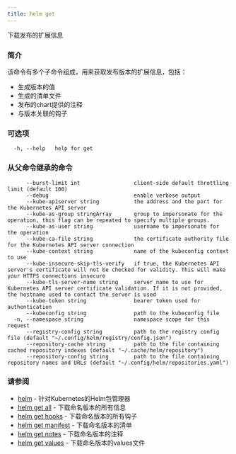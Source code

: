 ```yaml
---
title: helm get
---
```

下载发布的扩展信息

### 简介

该命令有多个子命令组成，用来获取发布版本的扩展信息，包括：

- 生成版本的值
- 生成的清单文件
- 发布的chart提供的注释
- 与版本关联的钩子

### 可选项

```shell
  -h, --help   help for get
```

### 从父命令继承的命令

```shell
      --burst-limit int                 client-side default throttling limit (default 100)
      --debug                           enable verbose output
      --kube-apiserver string           the address and the port for the Kubernetes API server
      --kube-as-group stringArray       group to impersonate for the operation, this flag can be repeated to specify multiple groups.
      --kube-as-user string             username to impersonate for the operation
      --kube-ca-file string             the certificate authority file for the Kubernetes API server connection
      --kube-context string             name of the kubeconfig context to use
      --kube-insecure-skip-tls-verify   if true, the Kubernetes API server's certificate will not be checked for validity. This will make your HTTPS connections insecure
      --kube-tls-server-name string     server name to use for Kubernetes API server certificate validation. If it is not provided, the hostname used to contact the server is used
      --kube-token string               bearer token used for authentication
      --kubeconfig string               path to the kubeconfig file
  -n, --namespace string                namespace scope for this request
      --registry-config string          path to the registry config file (default "~/.config/helm/registry/config.json")
      --repository-cache string         path to the file containing cached repository indexes (default "~/.cache/helm/repository")
      --repository-config string        path to the file containing repository names and URLs (default "~/.config/helm/repositories.yaml")
```

### 请参阅

- [helm](/helm/helm.md) - 针对Kubernetes的Helm包管理器
- [helm get all](/helm/helm_get_all.md) - 下载命名版本的所有信息
- [helm get hooks](/helm/helm_get_hooks.md) - 下载命名版本的所有钩子
- [helm get manifest](/helm/helm_get_manifest.md) - 下载命名版本的清单
- [helm get notes](/helm/helm_get_notes.md) - 下载命名版本的注释
- [helm get values](/helm/helm_get_values.md) - 下载命名版本的values文件
